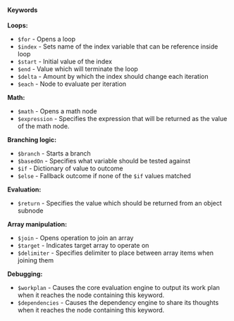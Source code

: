 #### Keywords

__Loops:__

- `$for` - Opens a loop
- `$index` - Sets name of the index variable that can be reference inside loop
- `$start` - Initial value of the index
- `$end` - Value which will terminate the loop
- `$delta` - Amount by which the index should change each iteration
- `$each` - Node to evaluate per iteration

__Math:__

- `$math` - Opens a math node
- `$expression` - Specifies the expression that will be returned as the value of the math node.

__Branching logic:__

- `$branch` - Starts a branch
- `$basedOn` - Specifies what variable should be tested against
- `$if` - Dictionary of value to outcome
- `$else` - Fallback outcome if none of the `$if` values matched

__Evaluation:__

- `$return` - Specifies the value which should be returned from an object subnode

__Array manipulation:__

- `$join` - Opens operation to join an array
- `$target` - Indicates target array to operate on
- `$delimiter` - Specifies delimiter to place between array items when joining them

__Debugging:__

- `$workplan` - Causes the core evaluation engine to output its work plan when it reaches the node containing this keyword.
- `$dependencies` - Causes the dependency engine to share its thoughts when it reaches the node containing this keyword.